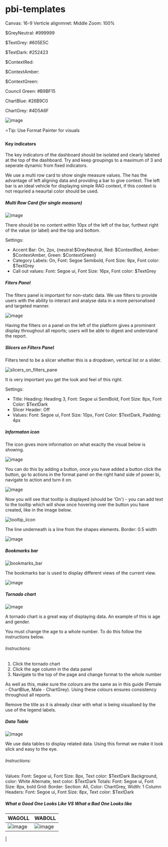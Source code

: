 # pbi-templates



Canvas: 16-9
Verticle alignmnet: Middle
Zoom: 100%


$GreyNeutral: #999999

$TextGrey: #605E5C

$TextDark: #252423

$ContextRed:

$ContextAmber:

$ContextGreen:

Council Green: #B9BF15

ChartBlue: #26B9C0

ChartGrey: #4D5A6F

![image](https://github.com/andymarsden/pbi-templates/assets/46504022/106c8f83-a6e5-4b99-bdb7-14546118a37b)

⭐Tip: Use Format Painter for visuals


#### Key indicators

The key indicators of the dashboard should be isolated and clearly labeled at the top of the dashboard. Try and keep groupings to a maximum of 3 and seperate dynamic from fixed indicators.

We use a multi row card to show single measure values. The has the advantage of left aligning data and providing a bar to give context. The left bar is an ideal vehicle for displaying simple RAG context, if this context is not requried a neaurtal color should be used.

##### Multi Row Card (for single measure)
![image](https://github.com/andymarsden/pbi-templates/assets/46504022/b7b13906-5e21-4c14-b6e4-40033f0f197f)

There should be no content within 10px of the left of the bar, furthest right of the value (or label) and the top and bottom.

Settings: 
- Accent Bar: On, 2px, {neutral:$GreyNeutral, Red: $ContextRed, Amber: $ContextAmber, Green: $ContextGreen}
- Category Labels: On, Font: Segoe Semibold, Font Size: 9px, Font color: $TextGrey
- Call out values: Font: Segoe ui, Font Size: 16px, Font color: $TextGrey

##### Fiters Panel 
The filters panel is important for non-static data. We use filters to provide users with the ability to interact and analyse data in a more personalised and targeted manner. 

![image](https://github.com/andymarsden/pbi-templates/assets/87974094/5fbf08ca-56fb-4ab0-b577-9fd5aaa7a298)

Having the filters on a panel on the left of the platform gives a prominent display throughout all reports; users will be able to digest and understand the report.

##### Slicers on Filters Panel
Filters tend to be a slicer whether this is a dropdown, vertical list or a slider. 

![slicers_on_filters_pane](https://github.com/andymarsden/pbi-templates/assets/87974094/ce61140c-876a-40db-a223-254e872ea556)

It is very important you get the look and feel of this right. 

Settings: 
- Title: Heading: Heading 3, Font: Segoe ui SemiBold, Font Size: 8px, Font Color: $TextDark
- Slicer Header: Off
- Values: Font: Segoe ui, Font Size: 10px, Font Color: $TextDark, Padding: 4px

##### Informaton icon
The icon gives more information on what exaclty the visual below is showing. 

![image](https://github.com/andymarsden/pbi-templates/assets/87974094/2704ddc3-588a-4cff-8384-5fd5e31b2de5)

You can do this by adding a button, once you have added a button click the button, go to actions in the format panel on the right hand side of power bi, navigate to action and turn it on.

![image](https://github.com/andymarsden/pbi-templates/assets/87974094/d4b49c1b-6548-450b-9d95-8b529a6583af)

Now you will see that tooltip is displayed (should be 'On') - you can add text to the tooltip which will show once hovering over the button you have created, like in the image below.

![tooltip_iicon](https://github.com/andymarsden/pbi-templates/assets/87974094/de0880f0-8fa1-4240-a52f-81e87f479eca)


The line underneath is a line from the shapes elements. Border: 0.5 width

![image](https://github.com/andymarsden/pbi-templates/assets/87974094/3155cce3-0973-4705-82c9-890d7db3cfcc)


##### Bookmarks bar
![bookmarks_bar](https://github.com/andymarsden/pbi-templates/assets/87974094/8cb2e9b0-9654-45ba-8942-2f184e5a5f8c)

The bookmarks bar is used to display different views of the current view.

![image](https://github.com/andymarsden/pbi-templates/assets/87974094/c8743bea-49e2-48d2-b746-01e9a05f9dff)

##### Tornado chart 
![image](https://github.com/andymarsden/pbi-templates/assets/87974094/99846698-04db-4738-99dd-87eeb9d71e43)

A tornado chart is a great way of displaying data. An example of this is age and gender. 

You must change the age to a whole number. To do this follow the instructions below.

###### Instructions: 

1. Click the tornado chart
2. Click the age column in the data panel
3. Navigate to the top of the page and change format to the whole number

As well as this, make sure the colours are the same as in this guide (Female - ChartBlue, Male - ChartGrey). Using these colours ensures consistency throughout all reports. 

Remove the title as it is already clear with what is being visualised by the use of the legend labels.

##### Data Table
![image](https://github.com/andymarsden/pbi-templates/assets/87974094/4928890f-9e94-426b-9bf1-ae6b4d76c0e3)

We use data tables to display related data. Using this format we make it look slick and easy to the eye. 

###### Instructions:
Values: Font: Segoe ui, Font Size: 8px, Text color: $TextDark Background, color: White Alternate, text color: $TextDark
Totals: Font: Segoe ui, Font Size: 8px, bold
Grid: Border: Section: All, Color: ChartGrey, Width: 1
Column Headers: Font: Segoe ui, Font Size: 8px, Text color: $TextDark

##### What a Good One Looks Like VS What a Bad One Looks like

| WAGOLL | WABOLL |
| ------------- | ------------- |
| ![image](https://github.com/andymarsden/pbi-templates/assets/87974094/972a65b8-443e-4988-b689-5f9666958994) | ![image](https://github.com/andymarsden/pbi-templates/assets/87974094/e980faae-6ac9-4517-9691-476e09ffa963)

  |





  
